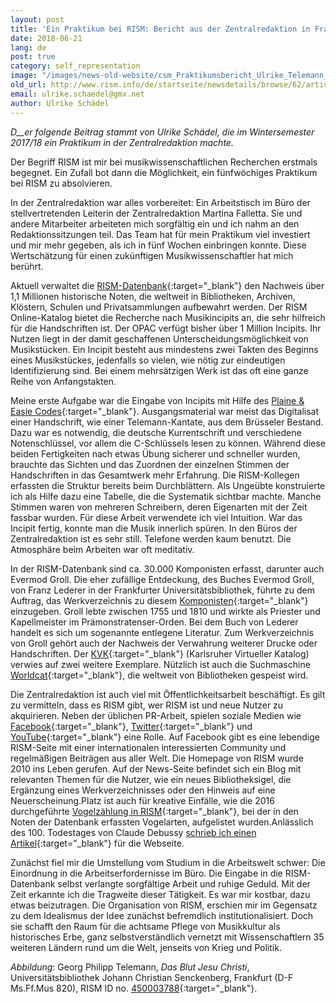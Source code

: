 ```yaml
---
layout: post
title: 'Ein Praktikum bei RISM: Bericht aus der Zentralredaktion in Frankfurt'
date: 2018-06-21
lang: de
post: true
category: self_representation
image: "/images/news-old-website/csm_Praktikumsbericht_Ulrike_Telemann_Ms.Ff.Mus.820_ae134884a4.png"
old_url: http://www.rism.info/de/startseite/newsdetails/browse/62/article/64/a-rism-internship-report-from-the-central-office-in-frankfurt.html
email: ulrike.schaedel@gmx.net
author: Ulrike Schädel
---
```



_D__er folgende Beitrag stammt von Ulrike Schädel, die im Wintersemester 2017/18 ein Praktikum in der Zentralredaktion machte._

Der Begriff RISM ist mir bei musikwissenschaftlichen Recherchen erstmals begegnet. Ein Zufall bot dann die Möglichkeit, ein fünfwöchiges Praktikum bei RISM zu absolvieren.

In der Zentralredaktion war alles vorbereitet: Ein Arbeitstisch im Büro der stellvertretenden Leiterin der Zentralredaktion Martina Falletta. Sie und andere Mitarbeiter arbeiteten mich sorgfältig ein und ich nahm an den Redaktionssitzungen teil. Das Team hat für mein Praktikum viel investiert und mir mehr gegeben, als ich in fünf Wochen einbringen konnte. Diese Wertschätzung für einen zukünftigen Musikwissenschaftler hat mich berührt.

Aktuell verwaltet die [RISM-Datenbank](https://opac.rism.info/){:target="_blank"} den Nachweis über 1,1 Millionen historische Noten, die weltweit in Bibliotheken, Archiven, Klöstern, Schulen und Privatsammlungen aufbewahrt werden. Der RISM Online-Katalog bietet die Recherche nach Musikincipits an, die sehr hilfreich für die Handschriften ist. Der OPAC verfügt bisher über 1 Million Incipits. Ihr Nutzen liegt in der damit geschaffenen Unterscheidungsmöglichkeit von Musikstücken. Ein Incipit besteht aus mindestens zwei Takten des Beginns eines Musikstückes, jedenfalls so vielen, wie nötig zur eindeutigen Identifizierung sind. Bei einem mehrsätzigen Werk ist das oft eine ganze Reihe von Anfangstakten.

Meine erste Aufgabe war die Eingabe von Incipits mit Hilfe des [Plaine & Easie Codes](http://www.iaml.info/plaine-easie-code){:target="_blank"}. Ausgangsmaterial war meist das Digitalisat einer Handschrift, wie einer Telemann-Kantate, aus dem Brüsseler Bestand. Dazu war es notwendig, die deutsche Kurrentschrift und verschiedene Notenschlüssel, vor allem die C-Schlüssels lesen zu können. Während diese beiden Fertigkeiten nach etwas Übung sicherer und schneller wurden, brauchte das Sichten und das Zuordnen der einzelnen Stimmen der Handschriften in das Gesamtwerk mehr Erfahrung. Die RISM-Kollegen erfassten die Struktur bereits beim Durchblättern. Als Ungeübte konstruierte ich als Hilfe dazu eine Tabelle, die die Systematik sichtbar machte. Manche Stimmen waren von mehreren Schreibern, deren Eigenarten mit der Zeit fassbar wurden. Für diese Arbeit verwendete ich viel Intuition. War das Incipit fertig, konnte man die Musik innerlich spüren. In den Büros der Zentralredaktion ist es sehr still. Telefone werden kaum benutzt. Die Atmosphäre beim Arbeiten war oft meditativ.

In der RISM-Datenbank sind ca. 30.000 Komponisten erfasst, darunter auch Evermod Groll. Die eher zufällige Entdeckung, des Buches Evermod Groll, von Franz Lederer in der Frankfurter Universitätsbibliothek, führte zu dem Auftrag, das Werkverzeichnis zu diesem [Komponisten](https://opac.rism.info/search?View=rism&q=118542397){:target="_blank"} einzugeben. Groll lebte zwischen 1755 und 1810 und wirkte als Priester und Kapellmeister im Prämonstratenser-Orden. Bei dem Buch von Lederer handelt es sich um sogenannte entlegene Literatur. Zum Werkverzeichnis von Groll gehört auch der Nachweis der Verwahrung weiterer Drucke oder Handschriften. Der [KVK](https://kvk.bibliothek.kit.edu/){:target="_blank"} (Karlsruher Virtueller Katalog) verwies auf zwei weitere Exemplare. Nützlich ist auch die Suchmaschine [Worldcat](http://www.worldcat.org){:target="_blank"}, die weltweit von Bibliotheken gespeist wird.

Die Zentralredaktion ist auch viel mit Öffentlichkeitsarbeit beschäftigt. Es gilt zu vermitteln, dass es RISM gibt, wer RISM ist und neue Nutzer zu akquirieren. Neben der üblichen PR-Arbeit, spielen soziale Medien wie [Facebook](https://www.facebook.com/pages/RISM-R%C3%A9pertoire-International-des-Sources-Musicales/103775449663308){:target="_blank"}, [Twitter](https://twitter.com/RISM_music){:target="_blank"} und [YouTube](https://www.youtube.com/channel/UCWLRkiqVuq8BrYbCArubi_w){:target="_blank"} eine Rolle. Auf Facebook gibt es eine lebendige RISM-Seite mit einer internationalen interessierten Community und regelmäßigen Beiträgen aus aller Welt. Die Homepage von RISM wurde 2010 ins Leben gerufen. Auf der News-Seite befindet sich ein Blog mit relevanten Themen für die Nutzer, wie ein neues Bibliotheksigel, die Ergänzung eines Werkverzeichnisses oder den Hinweis auf eine Neuerscheinung.Platz ist auch für kreative Einfälle, wie die 2016 durchgeführte [Vogelzählung in RISM](http://www.rism.info/de/startseite/newsdetails/?tx_ttnews%5Byear%5D=2016&tx_ttnews%5Bmonth%5D=02&tx_ttnews%5BbackPid%5D=64&tx_ttnews%5Btt_news%5D=951&cHash=bb72d72a8bbaea36d98891827ecd39a0){:target="_blank"}, bei der in den Noten der Datenbank erfassten Vogelarten, aufgelistet wurden.Anlässlich des 100. Todestages von Claude Debussy [schrieb ich einen Artikel](http://www.rism.info/de/startseite/newsdetails/?tx_ttnews%5BbackPid%5D=64&tx_ttnews%5Btt_news%5D=1570&cHash=7ed09941aa55e4b8a6389a80f92ef9dc){:target="_blank"} für die Webseite.

Zunächst fiel mir die Umstellung vom Studium in die Arbeitswelt schwer: Die Einordnung in die Arbeitserfordernisse im Büro. Die Eingabe in die RISM-Datenbank selbst verlangte sorgfältige Arbeit und ruhige Geduld. Mit der Zeit erkannte ich die Tragweite dieser Tätigkeit. Es war mir kostbar, dazu etwas beizutragen. Die Organisation von RISM, erschien mir im Gegensatz zu dem Idealismus der Idee zunächst befremdlich institutionalisiert. Doch sie schafft den Raum für die achtsame Pflege von Musikkultur als historisches Erbe, ganz selbstverständlich vernetzt mit Wissenschaftlern 35 weiteren Ländern rund um die Welt, jenseits von Krieg und Politik.



_Abbildung_: Georg Philipp Telemann, _Das Blut Jesu Christi_, Universitätsbibliothek Johann Christian Senckenberg, Frankfurt (D-F Ms.Ff.Mus 820), RISM ID no. [450003788](https://opac.rism.info/search?id=450003788){:target="_blank"}.




